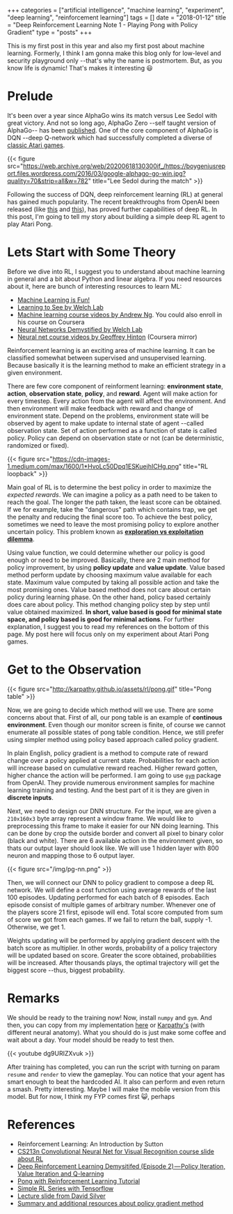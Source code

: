 +++
categories = ["artificial intelligence", "machine learning", "experiment", "deep learning", "reinforcement learning"]
tags = []
date = "2018-01-12"
title = "Deep Reinforcement Learning Note 1 - Playing Pong with Policy Gradient"
type = "posts"
+++

This is my first post in this year and also my first post about machine learning. Formerly, I think I am gonna make this blog only for low-level and security playground only --that's why the name is postmortem. But, as you know life is dynamic! That's makes it interesting :smiley:

# Prelude 

It's been over a year since AlphaGo wins its match versus Lee Sedol with great victory. And not so long ago, AlphaGo Zero --self taught version of AlphaGo-- has been [published](https://deepmind.com/blog/alphago-zero-learning-scratch/). One of the core component of AlphaGo is DQN --deep Q-network which had successfully completed a diverse of [classic Atari games](https://deepmind.com/research/dqn/).

{{< figure src="https://web.archive.org/web/20200618130300if_/https://boygeniusreport.files.wordpress.com/2016/03/google-alphago-go-win.jpg?quality=70&strip=all&w=782" title="Lee Sedol during the match" >}}

Following the success of DQN, deep reinforcement learning (RL) at general has gained much popularity. The recent breakthroughs from OpenAI been released (like [this](http://www.gamersgreed.com/openai-uses-gta-v-to-train-ai-for-driving/) and [this](https://blog.openai.com/more-on-dota-2/)), has proved further capabilities of deep RL. In this post, I'm going to tell my story about building a simple deep RL agent to play Atari Pong.

# Lets Start with Some Theory

Before we dive into RL, I suggest you to understand about machine learning in general and a bit about Python and linear algebra. If you need resources about it, here are bunch of interesting resources to learn ML:

- [Machine Learning is Fun!](https://medium.com/@ageitgey/machine-learning-is-fun-80ea3ec3c471)
- [Learning to See by Welch Lab](https://www.youtube.com/playlist?list=PLiaHhY2iBX9ihLasvE8BKnS2Xg8AhY6iV)
- [Machine learning course videos by Andrew Ng](https://www.youtube.com/playlist?list=PLA89DCFA6ADACE599). You could also enroll in his course on Coursera
- [Neural Networks Demystified by Welch Lab](https://www.youtube.com/playlist?list=PLiaHhY2iBX9hdHaRr6b7XevZtgZRa1PoU)
- [Neural net course videos by Geoffrey Hinton](https://www.youtube.com/playlist?list=PLoRl3Ht4JOcdU872GhiYWf6jwrk_SNhz9) (Coursera mirror)

Reinforcement learning is an exciting area of machine learning. It can be classified somewhat between supervised and unsupervised learning. Because basically it is the learning method to make an efficient strategy in a given environment. 

There are few core component of reinforment learning: **environment state**, **action**, **observation state**, **policy**, and **reward**. Agent will make action for every timestep. Every action from the agent will affect the environment. And then environment will make feedback with reward and change of environment state. Depend on the problems, environment state will be observed by agent to make update to internal state of agent --called observation state. Set of action performed as a function of state is called policy. Policy can depend on observation state or not (can be deterministic, randomized or fixed).

{{< figure src="https://cdn-images-1.medium.com/max/1600/1*HvoLc50Dpq1ESKuejhICHg.png" title="RL loopback" >}}

Main goal of RL is to determine the best policy in order to maximize the *expected rewards*. We can imagine a policy as a path need to be taken to reach the goal. The longer the path taken, the least score can be obtained. If we for example, take the "dangerous" path which contains trap, we get the penalty and reducing the final score too. To achieve the best policy, sometimes we need to leave the most promising policy to explore another uncertain policy. This problem known as [**exploration vs exploitation dilemma**](https://towardsdatascience.com/intuition-exploration-vs-exploitation-c645a1d37c7a). 

Using value function, we could determine whether our policy is good enough or need to be improved. Basically, there are 2 main method for policy improvement, by using **policy update** and **value update**. Value based method perform update by choosing maximum value available for each state. Maximum value computed by taking all possible action and take the most promising ones. Value based method does not care about certain policy during learning phase. On the other hand, policy based certainly does care about policy. This method changing policy step by step until value obtained maximized. **In short, value based is good for minimal state space, and policy based is good for minimal actions**. For further explanation, I suggest you to read my references on the bottom of this page. My post here will focus only on my experiment about Atari Pong games.

# Get to the Observation

{{< figure src="http://karpathy.github.io/assets/rl/pong.gif" title="Pong table" >}}

Now, we are going to decide which method will we use. There are some concerns about that. First of all, our pong table is an example of **continous environment**. Even though our monitor screen is finite, of course we cannot enumerate all possible states of pong table condition. Hence, we still prefer using simpler method using policy based approach called policy gradient. 

In plain English, policy gradient is a method to compute rate of reward change over a policy applied at current state. Probabilities for each action will increase based on cumulative reward reached. Higher reward gotten, higher chance the action will be performed. I am going to use [`gym`](https://gym.openai.com) package from OpenAI. They provide numerous environment samples for machine learning training and testing. And the best part of it is they are given in **discrete inputs**.

Next, we need to design our DNN structure. For the input, we are given a `210x160x3` byte array represent a window frame. We would like to preprocessing this frame to make it easier for our NN doing learning. This can be done by crop the outside border and convert all pixel to binary color (black and white). There are 6 available action in the environment given, so thats our output layer should look like. We will use 1 hidden layer with 800 neuron and mapping those to 6 output layer.

{{< figure src="/img/pg-nn.png" >}}

Then, we will connect our DNN to policy gradient to compose a deep RL network. We will define a cost function using average rewards of the last 100 episodes. Updating performed for each batch of 8 episodes. Each episode consist of multiple games of arbitrary number. Whenever one of the players score 21 first, episode will end. Total score computed from sum of score we got from each games. If we fail to return the ball, supply -1. Otherwise, we get 1.

Weights updating will be performed by applying gradient descent with the batch score as multiplier. In other words, probability of a policy trajectory will be updated based on score. Greater the score obtained, probabilities will be increased. After thousands plays, the optimal trajectory will get the biggest score --thus, biggest probability.

# Remarks

We should be ready to the training now! Now, install `numpy` and `gym`. And then, you can copy from my implementation [here](https://gist.github.com/koneko096/f108075b061dcbcc928cf9cace54d612) or [Karpathy's](https://gist.github.com/karpathy/a4166c7fe253700972fcbc77e4ea32c5) (with different neural anatomy). What you should do is just make some coffee and wait about a day. Your model should be ready to test then.

{{< youtube dg9URIZXvuk >}}

After training has completed, you can run the script with turning on param `resume` and `render` to view the gameplay. You can notice that your agent has smart enough to beat the hardcoded AI. It also can perform and even return a smash. Pretty interesting. Maybe I will make the mobile version from this model. But for now, I think my FYP comes first :smiley_cat:, perhaps

# References
- Reinforcement Learning: An Introduction by Sutton
- [CS213n Convolutional Neural Net for Visual Recognition course slide about RL](http://cs231n.stanford.edu/slides/2017/cs231n_2017_lecture14.pdf)
- [Deep Reinforcement Learning Demysitifed (Episode 2) — Policy Iteration, Value Iteration and Q-learning](https://medium.com/@m.alzantot/deep-reinforcement-learning-demysitifed-episode-2-policy-iteration-value-iteration-and-q-978f9e89ddaa)
- [Pong with Reinforcement Learning Tutorial](http://karpathy.github.io/2016/05/31/rl/)
- [Simple RL Series with Tensorflow](https://medium.com/@awjuliani/super-simple-reinforcement-learning-tutorial-part-2-ded33892c724)
- [Lecture slide from David Silver](http://www0.cs.ucl.ac.uk/staff/d.silver/web/Teaching_files/pg.pdf)
- [Summary and additional resources about policy gradient method](https://github.com/dennybritz/reinforcement-learning/tree/master/PolicyGradient)

